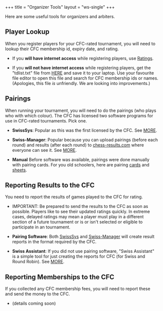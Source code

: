 +++
title = "Organizer Tools"
layout = "ws-single"
+++

Here are some useful tools for organizers and arbiters.

## Player Lookup
When you register players for your CFC-rated tournament,
you will need to lookup their CFC membership id, expiry date, and rating.

* If you **will have internet access** while registering players,
  use [Ratings](/en/ratings/).

* If you **will not have internet access** while registering players,
  get the "tdlist.txt" file from
  [HERE](https://storage.googleapis.com/cfc-public/data/tdlist.txt)
  and save it to your laptop.
  Use your favourite file editor to open this file and search for
  CFC membership ids or names.
  (Apologies, this file _is_ unfriendly. We are looking into improvements.)

## Pairings
When running your tournament, you will need to do the pairings
(who plays who with which colour).  The CFC has licensed two
software programs for use in CFC-rated tournaments.  Pick one.

* **SwissSys**: Popular as this was the first licensed by the CFC.
  See [MORE](/en/organizers/tools/swiss-sys).

* **Swiss-Manager**: Popular because you can upload pairings (before each round) and
  results (after each round) to [chess-results.com](http://chess-results.com/)
  where everyone can see it.
  See [MORE](/en/organizers/tools/swiss-manager).

* **Manual**
  Before software was available, pairings were done manually with pairing cards.
  For you old schoolers, here are pairing
  [cards](https://storage.googleapis.com/cfc-public/files/pairing-cards.pdf) and
  [sheets](https://storage.googleapis.com/cfc-public/files/pairing-sheet.pdf).

## Reporting Results to the CFC
You need to report the results of games played to the CFC for rating.

* IMPORTANT: Be prepared to send the results to the CFC as soon as possible.
  Players like to see their updated ratings quickly. In extreme cases, delayed
  ratings may mean a player must play in a different section of a future tournament
  or is or isn't selected or eligible to participate in an tournament. 

* **Pairing Software**:
  Both [SwissSys](/en/organizers/tools/swiss-sys/) and
  [Swiss-Manager](/en/organizers/tools/swiss-manager/) will create 
  result reports in the format required by the CFC.

* **Swiss Assistant**:
  If you did not use pairing software, "Swiss Assistant" is a simple tool
  for just creating the reports for CFC (for Swiss and Round Robin).
  See [MORE](/en/organizers/tools/swiss-assistant).

## Reporting Memberships to the CFC
If you collected any CFC membership fees, you will need to report these
and send the money to the CFC.

* (details coming soon) 
